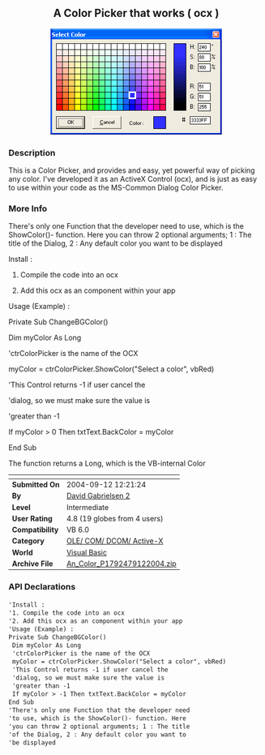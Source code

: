 ﻿<div align="center">

## A Color Picker that works \( ocx \)

<img src="PIC2004912121542674.jpg">
</div>

### Description

This is a Color Picker, and provides and easy, yet powerful way of picking any color. I've developed it as an ActiveX Control (ocx), and is just as easy to use within your code as the MS-Common Dialog Color Picker.
 
### More Info
 
There's only one Function that the developer need to use, which is the ShowColor()- function. Here you can throw 2 optional arguments; 1 : The title of the Dialog, 2 : Any default color you want to be displayed

Install :

1. Compile the code into an ocx

2. Add this ocx as an component within your app

Usage (Example) :

Private Sub ChangeBGColor()

Dim myColor As Long

'ctrColorPicker is the name of the OCX

myColor = ctrColorPicker.ShowColor("Select a color", vbRed)

'This Control returns -1 if user cancel the

'dialog, so we must make sure the value is

'greater than -1

If myColor > 0 Then txtText.BackColor = myColor

End Sub

The function returns a Long, which is the VB-internal Color


<span>             |<span>
---                |---
**Submitted On**   |2004-09-12 12:21:24
**By**             |[David Gabrielsen 2](https://github.com/Planet-Source-Code/PSCIndex/blob/master/ByAuthor/david-gabrielsen-2.md)
**Level**          |Intermediate
**User Rating**    |4.8 (19 globes from 4 users)
**Compatibility**  |VB 6\.0
**Category**       |[OLE/ COM/ DCOM/ Active\-X](https://github.com/Planet-Source-Code/PSCIndex/blob/master/ByCategory/ole-com-dcom-active-x__1-29.md)
**World**          |[Visual Basic](https://github.com/Planet-Source-Code/PSCIndex/blob/master/ByWorld/visual-basic.md)
**Archive File**   |[An\_Color\_P1792479122004\.zip](https://github.com/Planet-Source-Code/david-gabrielsen-2-a-color-picker-that-works-ocx__1-56140/archive/master.zip)

### API Declarations

```
'Install :
'1. Compile the code into an ocx
'2. Add this ocx as an component within your app
'Usage (Example) :
Private Sub ChangeBGColor()
 Dim myColor As Long
 'ctrColorPicker is the name of the OCX
 myColor = ctrColorPicker.ShowColor("Select a color", vbRed)
 'This Control returns -1 if user cancel the
 'dialog, so we must make sure the value is
 'greater than -1
 If myColor > -1 Then txtText.BackColor = myColor
End Sub
'There's only one Function that the developer need
'to use, which is the ShowColor()- function. Here
'you can throw 2 optional arguments; 1 : The title
'of the Dialog, 2 : Any default color you want to
'be displayed
```






